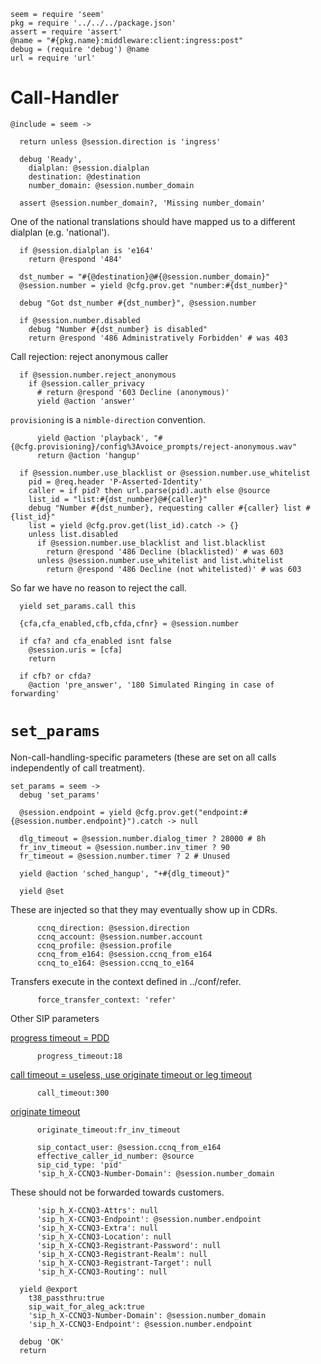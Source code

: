     seem = require 'seem'
    pkg = require '../../../package.json'
    assert = require 'assert'
    @name = "#{pkg.name}:middleware:client:ingress:post"
    debug = (require 'debug') @name
    url = require 'url'

Call-Handler
============

    @include = seem ->

      return unless @session.direction is 'ingress'

      debug 'Ready',
        dialplan: @session.dialplan
        destination: @destination
        number_domain: @session.number_domain

      assert @session.number_domain?, 'Missing number_domain'

One of the national translations should have mapped us to a different dialplan (e.g. 'national').

      if @session.dialplan is 'e164'
        return @respond '484'

      dst_number = "#{@destination}@#{@session.number_domain}"
      @session.number = yield @cfg.prov.get "number:#{dst_number}"

      debug "Got dst_number #{dst_number}", @session.number

      if @session.number.disabled
        debug "Number #{dst_number} is disabled"
        return @respond '486 Administratively Forbidden' # was 403

Call rejection: reject anonymous caller

      if @session.number.reject_anonymous
        if @session.caller_privacy
          # return @respond '603 Decline (anonymous)'
          yield @action 'answer'

`provisioning` is a `nimble-direction` convention.

          yield @action 'playback', "#{@cfg.provisioning}/config%3Avoice_prompts/reject-anonymous.wav"
          return @action 'hangup'

      if @session.number.use_blacklist or @session.number.use_whitelist
        pid = @req.header 'P-Asserted-Identity'
        caller = if pid? then url.parse(pid).auth else @source
        list_id = "list:#{dst_number}@#{caller}"
        debug "Number #{dst_number}, requesting caller #{caller} list #{list_id}"
        list = yield @cfg.prov.get(list_id).catch -> {}
        unless list.disabled
          if @session.number.use_blacklist and list.blacklist
            return @respond '486 Decline (blacklisted)' # was 603
          unless @session.number.use_whitelist and list.whitelist
            return @respond '486 Decline (not whitelisted)' # was 603

So far we have no reason to reject the call.

      yield set_params.call this

      {cfa,cfa_enabled,cfb,cfda,cfnr} = @session.number

      if cfa? and cfa_enabled isnt false
        @session.uris = [cfa]
        return

      if cfb? or cfda?
        @action 'pre_answer', '180 Simulated Ringing in case of forwarding'

`set_params`
============

Non-call-handling-specific parameters (these are set on all calls independently of call treatment).

    set_params = seem ->
      debug 'set_params'

      @session.endpoint = yield @cfg.prov.get("endpoint:#{@session.number.endpoint}").catch -> null

      dlg_timeout = @session.number.dialog_timer ? 28000 # 8h
      fr_inv_timeout = @session.number.inv_timer ? 90
      fr_timeout = @session.number.timer ? 2 # Unused

      yield @action 'sched_hangup', "+#{dlg_timeout}"

      yield @set

These are injected so that they may eventually show up in CDRs.

          ccnq_direction: @session.direction
          ccnq_account: @session.number.account
          ccnq_profile: @session.profile
          ccnq_from_e164: @session.ccnq_from_e164
          ccnq_to_e164: @session.ccnq_to_e164

Transfers execute in the context defined in ../conf/refer.

          force_transfer_context: 'refer'

Other SIP parameters

[progress timeout = PDD](https://wiki.freeswitch.org/wiki/Channel_Variables#progress_timeout)

          progress_timeout:18

[call timeout = useless, use originate timeout or leg timeout](https://wiki.freeswitch.org/wiki/Channel_Variables#call_timeout)

          call_timeout:300

[originate timeout](https://wiki.freeswitch.org/wiki/Channel_Variables#originate_timeout)

          originate_timeout:fr_inv_timeout

          sip_contact_user: @session.ccnq_from_e164
          effective_caller_id_number: @source
          sip_cid_type: 'pid'
          'sip_h_X-CCNQ3-Number-Domain': @session.number_domain

These should not be forwarded towards customers.

          'sip_h_X-CCNQ3-Attrs': null
          'sip_h_X-CCNQ3-Endpoint': @session.number.endpoint
          'sip_h_X-CCNQ3-Extra': null
          'sip_h_X-CCNQ3-Location': null
          'sip_h_X-CCNQ3-Registrant-Password': null
          'sip_h_X-CCNQ3-Registrant-Realm': null
          'sip_h_X-CCNQ3-Registrant-Target': null
          'sip_h_X-CCNQ3-Routing': null

      yield @export
        t38_passthru:true
        sip_wait_for_aleg_ack:true
        'sip_h_X-CCNQ3-Number-Domain': @session.number_domain
        'sip_h_X-CCNQ3-Endpoint': @session.number.endpoint

      debug 'OK'
      return
